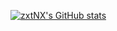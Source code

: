 [![zxtNX's GitHub stats](https://github-readme-stats-one-neon-80.vercel.app/api?username=zxtNX&show_icons=true&theme=radical&include_all_commits=false&count_private=true)](https://github.com/zxtNX/github-readme-stats)

